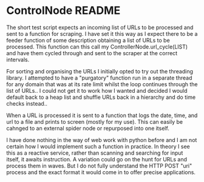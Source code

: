 # ControlNode README

The short test script expects an incoming list of URLs to be processed and sent to a function for scraping.
I have set it this way as I expect there to be a feeder function of some description obtaining a list of URLs to be processed. This function can this call my ControllerNode.url_cycle(LIST) and have them cycled through and sent to the scraper at the correct intervals.

For sorting and organising the URLs I initially opted to try out the threading library. I attempted to have a "purgatory" function run in a separate thread for any domain that was at its rate limit whilst the loop continues through the list of URLs.. I could not get it to work how I wanted and decided I would default back to a heap list and shuffle URLs back in a hierarchy and do time checks instead..

When a URL is processed it is sent to a function that logs the date, time, and url to a file and prints to screen (mostly for my use). This can easily be cahnged to an external spider node or repurposed into one itself.

I have done nothing in the way of web work with python before and I am not certain how I would implement such a function in practice. In theory I see this as a reactive service, rather than scanning and searching for input itself, it awaits instruction. A variation could go on the hunt for URLs and process them in waves. But I do not fully understand the HTTP POST "uri" process and the exact format it would come in to offer precise applications.
